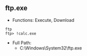 ## ftp.exe
* Functions: Execute, Download
```
ftp
ftp> !calc.exe
```

* Full Path:
  * C:\Windows\System32\ftp.exe